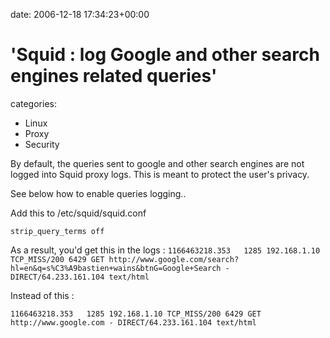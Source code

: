 


date: 2006-12-18 17:34:23+00:00


# 'Squid : log Google and other search engines related queries'

categories:
- Linux
- Proxy
- Security


By default, the queries sent to google and other search engines are not logged into Squid proxy logs. This is meant to protect the user's privacy.

See below how to enable queries logging..



Add this to /etc/squid/squid.conf

`strip_query_terms off`

As a result, you'd get this in the logs :
`1166463218.353   1285 192.168.1.10 TCP_MISS/200 6429 GET http://www.google.com/search?hl=en&q=s%C3%A9bastien+wains&btnG=Google+Search - DIRECT/64.233.161.104 text/html`

Instead of this :

`1166463218.353   1285 192.168.1.10 TCP_MISS/200 6429 GET http://www.google.com - DIRECT/64.233.161.104 text/html`
